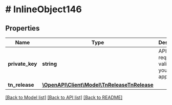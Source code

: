 # # InlineObject146

## Properties

Name | Type | Description | Notes
------------ | ------------- | ------------- | -------------
**private_key** | **string** | API key required to validate your application |
**tn_release** | [**\OpenAPI\Client\Model\TnReleaseTnRelease**](TnReleaseTnRelease.md) |  |

[[Back to Model list]](../../README.md#models) [[Back to API list]](../../README.md#endpoints) [[Back to README]](../../README.md)
